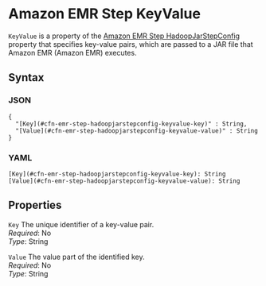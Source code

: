 # Amazon EMR Step KeyValue<a name="aws-properties-emr-step-hadoopjarstepconfig-keyvalue"></a>

`KeyValue` is a property of the [Amazon EMR Step HadoopJarStepConfig](aws-properties-emr-step-hadoopjarstepconfig.md) property that specifies key\-value pairs, which are passed to a JAR file that Amazon EMR \(Amazon EMR\) executes\.

## Syntax<a name="w13ab1c21c10d141c30c21b5"></a>

### JSON<a name="aws-properties-emr-step-hadoopjarstepconfig-keyvalue-syntax.json"></a>

```
{
  "[Key](#cfn-emr-step-hadoopjarstepconfig-keyvalue-key)" : String,
  "[Value](#cfn-emr-step-hadoopjarstepconfig-keyvalue-value)" : String
}
```

### YAML<a name="aws-properties-emr-step-hadoopjarstepconfig-keyvalue-syntax.yaml"></a>

```
[Key](#cfn-emr-step-hadoopjarstepconfig-keyvalue-key): String
[Value](#cfn-emr-step-hadoopjarstepconfig-keyvalue-value): String
```

## Properties<a name="w13ab1c21c10d141c30c21b7"></a>

`Key`  <a name="cfn-emr-step-hadoopjarstepconfig-keyvalue-key"></a>
The unique identifier of a key\-value pair\.  
*Required*: No  
*Type*: String

`Value`  <a name="cfn-emr-step-hadoopjarstepconfig-keyvalue-value"></a>
The value part of the identified key\.  
*Required*: No  
*Type*: String